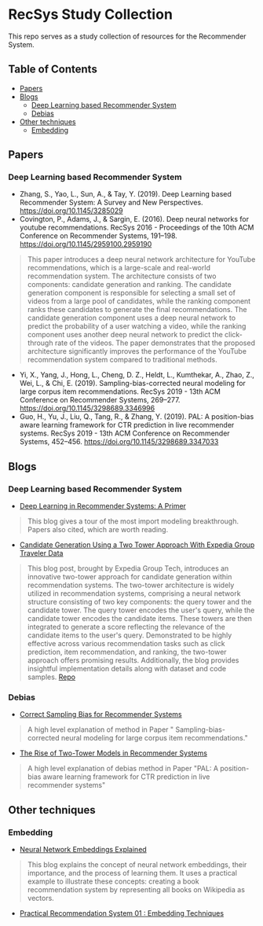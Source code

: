 # RecSys Study Collection

This repo serves as a study collection of resources for the Recommender System.

## Table of Contents

- [Papers](#papers)
- [Blogs](#blogs)
  - [Deep Learning based Recommender System](#deep-learning-based-recommender-system)
  - [Debias](#debias)
- [Other techniques](#other-techniques)
    - [Embedding](#embedding)

## Papers

### Deep Learning based Recommender System
- Zhang, S., Yao, L., Sun, A., & Tay, Y. (2019). Deep Learning based Recommender System: A Survey and New Perspectives. https://doi.org/10.1145/3285029
- Covington, P., Adams, J., & Sargin, E. (2016). Deep neural networks for youtube recommendations. RecSys 2016 - Proceedings of the 10th ACM Conference on Recommender Systems, 191–198. https://doi.org/10.1145/2959100.2959190
>This paper introduces a deep neural network architecture for YouTube recommendations, which is a large-scale and real-world recommendation system. The architecture consists of two components: candidate generation and ranking. The candidate generation component is responsible for selecting a small set of videos from a large pool of candidates, while the ranking component ranks these candidates to generate the final recommendations. The candidate generation component uses a deep neural network to predict the probability of a user watching a video, while the ranking component uses another deep neural network to predict the click-through rate of the videos. The paper demonstrates that the proposed architecture significantly improves the performance of the YouTube recommendation system compared to traditional methods.
- Yi, X., Yang, J., Hong, L., Cheng, D. Z., Heldt, L., Kumthekar, A., Zhao, Z., Wei, L., & Chi, E. (2019). Sampling-bias-corrected neural modeling for large corpus item recommendations. RecSys 2019 - 13th ACM Conference on Recommender Systems, 269–277. https://doi.org/10.1145/3298689.3346996
- Guo, H., Yu, J., Liu, Q., Tang, R., & Zhang, Y. (2019). PAL: A position-bias aware learning framework for CTR prediction in live recommender systems. RecSys 2019 - 13th ACM Conference on Recommender Systems, 452–456. https://doi.org/10.1145/3298689.3347033

## Blogs
### Deep Learning based Recommender System
- [Deep Learning in Recommender Systems: A Primer](https://towardsdatascience.com/deep-learning-in-recommender-systems-a-primer-96e4b07b54ca)
> This blog gives a tour of the most import modeling breakthrough. Papers also cited, which are worth reading.
- [Candidate Generation Using a Two Tower Approach With Expedia Group Traveler Data](https://medium.com/expedia-group-tech/candidate-generation-using-a-two-tower-approach-with-expedia-group-traveler-data-ca6a0dcab83e)
>This blog post, brought by Expedia Group Tech, introduces an innovative two-tower approach for candidate generation within recommendation systems. The two-tower architecture is widely utilized in recommendation systems, comprising a neural network structure consisting of two key components: the query tower and the candidate tower. The query tower encodes the user's query, while the candidate tower encodes the candidate items. These towers are then integrated to generate a score reflecting the relevance of the candidate items to the user's query. Demonstrated to be highly effective across various recommendation tasks such as click prediction, item recommendation, and ranking, the two-tower approach offers promising results. Additionally, the blog provides insightful implementation details along with dataset and code samples. [Repo](https://github.com/ExpediaGroup/two-tower-lodging-candidate-generation)

### Debias
- [Correct Sampling Bias for Recommender Systems](https://medium.com/towards-data-science/correct-sampling-bias-for-recommender-systems-d2f6d9fdddec)
> A high level explanation of method in Paper " Sampling-bias-corrected neural modeling for large corpus item recommendations."
- [The Rise of Two-Tower Models in Recommender Systems](https://medium.com/towards-data-science/the-rise-of-two-tower-models-in-recommender-systems-be6217494831) 
> A high level explanation of debias method in Paper "PAL: A position-bias aware learning framework for CTR prediction in live recommender systems"
## Other techniques

### Embedding
- [Neural Network Embeddings Explained](https://towardsdatascience.com/neural-network-embeddings-explained-4d028e6f0526)
> This blog explains the concept of neural network embeddings, their importance, and the process of learning them. It uses a practical example to illustrate these concepts: creating a book recommendation system by representing all books on Wikipedia as vectors.
- [Practical Recommendation System 01 : Embedding Techniques](https://medium.com/數學-人工智慧與蟒蛇/推薦系統實務-一-embedding-技巧-a4cc69775b18)
